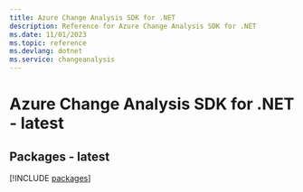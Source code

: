 ```yaml
---
title: Azure Change Analysis SDK for .NET
description: Reference for Azure Change Analysis SDK for .NET
ms.date: 11/01/2023
ms.topic: reference
ms.devlang: dotnet
ms.service: changeanalysis
---
```

# Azure Change Analysis SDK for .NET - latest
## Packages - latest
[!INCLUDE [packages](change-analysis-index.md)]